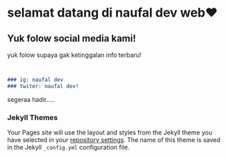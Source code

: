 # selamat datang di naufal dev web❤

## Yuk folow social media kami!

yuk folow supaya gak ketinggalan info terbaru!

```markdown


### ig: naufal dev
### twiter: naufal dev!
```

segeraa hadir.....

### Jekyll Themes

Your Pages site will use the layout and styles from the Jekyll theme you have selected in your [repository settings](https://github.com/Naufalaqilrasyad/naufaldev.io/settings). The name of this theme is saved in the Jekyll `_config.yml` configuration file.

